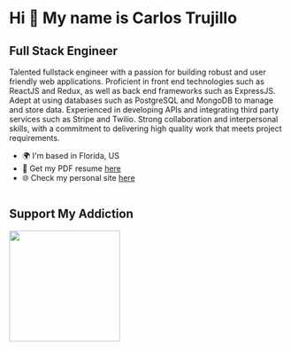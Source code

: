 Hi 👋 My name is Carlos Trujillo
================================

## Full Stack Engineer

Talented fullstack engineer with a passion for building robust and user friendly web applications. Proficient in front end technologies such as ReactJS and Redux, as well as back end frameworks such as ExpressJS. Adept at using databases such as PostgreSQL and MongoDB to manage and store data. Experienced in developing APIs and integrating third party services such as Stripe and Twilio. Strong collaboration and interpersonal skills, with a commitment to delivering high quality work that meets project requirements.

* 🌍  I'm based in Florida, US
* 🚀  Get my PDF resume [here](https://github.com/realcarlostrujillo/realcarlostrujillo.com/raw/master/assets/Carlos's%20Resume.pdf)
* 🌐  Check my personal site [here](https://realcarlostrujillo.com)

<div style="display: flex; width: 100%; flex-wrap: wrap;">
<div style="width: 50%; margin-bottom: 2rem">

## Support My Addiction

<a href="https://www.buymeacoffee.com/carlostrujillo"><img src="https://raw.githubusercontent.com/realcarlostrujillo/realcarlostrujillo/main/assets/icons/misc/cup-yellow.png" width="200" /></a>
